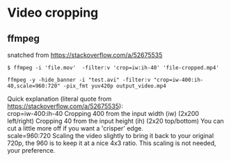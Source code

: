 # Video cropping

## ffmpeg

snatched from <https://stackoverflow.com/a/52675535>

```
$ ffmpeg -i 'file.mov'  -filter:v 'crop=iw:ih-40' 'file-cropped.mp4'
```

`ffmpeg -y -hide_banner -i "test.avi" -filter:v "crop=iw-400:ih-40,scale=960:720" -pix_fmt yuv420p output_video.mp4`

Quick explanation (literal quote from <https://stackoverflow.com/a/52675535>):  
crop=iw-400:ih-40 Cropping 400 from the input width (iw) (2x200 left/right) Cropping 40 from the input height (ih) (2x20 top/bottom) You can cut a little more off if you want a 'crisper' edge.  
scale=960:720 Scaling the video slightly to bring it back to your original 720p, the 960 is to keep it at a nice 4x3 ratio. This scaling is not needed, your preference.  
